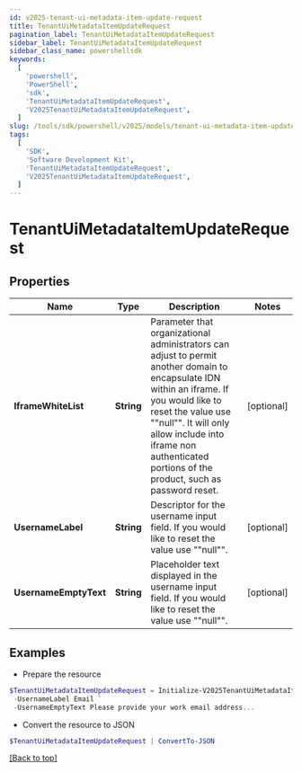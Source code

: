 ```yaml
---
id: v2025-tenant-ui-metadata-item-update-request
title: TenantUiMetadataItemUpdateRequest
pagination_label: TenantUiMetadataItemUpdateRequest
sidebar_label: TenantUiMetadataItemUpdateRequest
sidebar_class_name: powershellsdk
keywords:
  [
    'powershell',
    'PowerShell',
    'sdk',
    'TenantUiMetadataItemUpdateRequest',
    'V2025TenantUiMetadataItemUpdateRequest',
  ]
slug: /tools/sdk/powershell/v2025/models/tenant-ui-metadata-item-update-request
tags:
  [
    'SDK',
    'Software Development Kit',
    'TenantUiMetadataItemUpdateRequest',
    'V2025TenantUiMetadataItemUpdateRequest',
  ]
---
```


# TenantUiMetadataItemUpdateRequest

## Properties

| Name | Type | Description | Notes |
| --- | --- | --- | --- |
| **IframeWhiteList** | **String** | Parameter that organizational administrators can adjust to permit another domain to encapsulate IDN within an iframe. If you would like to reset the value use ""null"". It will only allow include into iframe non authenticated portions of the product, such as password reset. | [optional] |
| **UsernameLabel** | **String** | Descriptor for the username input field. If you would like to reset the value use ""null"". | [optional] |
| **UsernameEmptyText** | **String** | Placeholder text displayed in the username input field. If you would like to reset the value use ""null"". | [optional] |

## Examples

- Prepare the resource

```powershell
$TenantUiMetadataItemUpdateRequest = Initialize-V2025TenantUiMetadataItemUpdateRequest  -IframeWhiteList http://example.com http://example2.com `
 -UsernameLabel Email `
 -UsernameEmptyText Please provide your work email address...
```

- Convert the resource to JSON

```powershell
$TenantUiMetadataItemUpdateRequest | ConvertTo-JSON
```

[[Back to top]](#)
